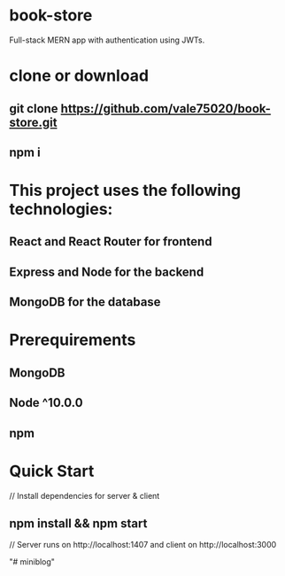 # book-store
Full-stack MERN app with authentication using  JWTs.

# clone or download
## git clone https://github.com/vale75020/book-store.git
## npm i

# This project uses the following technologies:

## React and React Router for frontend
## Express and Node for the backend
## MongoDB for the database

# Prerequirements
## MongoDB
## Node ^10.0.0
## npm

# Quick Start
// Install dependencies for server & client
##  npm install && npm start


// Server runs on http://localhost:1407 and client on http://localhost:3000


"# miniblog" 
